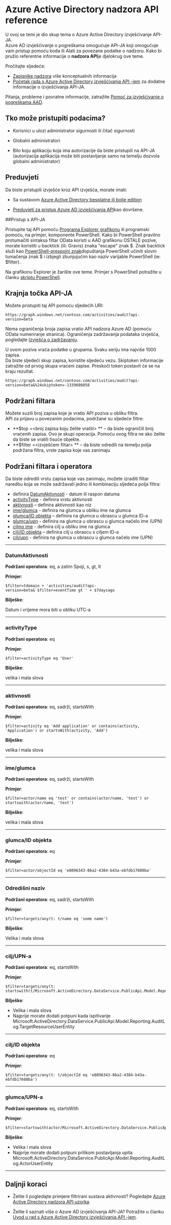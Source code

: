 <properties
    pageTitle="Azure Active Directory nadzora API reference | Microsoft Azure"
    description="Upute za početak rada s API nadzora Azure Active Directory"
    services="active-directory"
    documentationCenter=""
    authors="dhanyahk"
    manager="femila"
    editor=""/>

<tags
    ms.service="active-directory"
    ms.devlang="na"
    ms.topic="article"
    ms.tgt_pltfrm="na"
    ms.workload="identity"
    ms.date="10/24/2016"
    ms.author="dhanyahk;markvi"/>

# <a name="azure-active-directory-audit-api-reference"></a>Azure Active Directory nadzora API reference

U ovoj se temi je dio skup tema o Azure Active Directory izvješćivanje API-JA.  
Azure AD izvješćivanje o pogreškama omogućuje API-JA koji omogućuje vam pristup pomoću koda ili Alati za povezane podatke o nadzoru.
Kako bi pružio referentne informacije o **nadzora API**je djelokrug ove teme.

Pročitajte sljedeće:

- [Zapisnike nadzora](active-directory-reporting-azure-portal.md#audit-logs) više konceptualnih informacija
- [Početak rada s Azure Active Directory izvješćivanja API -jem](active-directory-reporting-api-getting-started.md) za dodatne informacije o izvješćivanja API-JA.

Pitanja, probleme i povratne informacije, zatražite [Pomoć za izvješćivanje o pogreškama AAD](mailto:aadreportinghelp@microsoft.com).


## <a name="who-can-access-the-data"></a>Tko može pristupiti podacima?

- Korisnici u ulozi administrator sigurnosti ili čitač sigurnosti

- Globalni administratori

- Bilo koju aplikaciju koja ima autorizacije da biste pristupili na API-JA (autorizacija aplikacija može biti postavljanje samo na temelju dozvola globalni administrator)



## <a name="prerequisites"></a>Preduvjeti

Da biste pristupili izvješće kroz API izvješća, morate imati:

- Sa sustavom [Azure Active Directory besplatne ili bolje edition](active-directory-editions.md)

- [Preduvjeti za pristup Azure AD izvješćivanja API](active-directory-reporting-api-prerequisites.md)kao dovršene. 
 

##<a name="accessing-the-api"></a>Pristup s API-JA

Pristupite taj API pomoću [Programa Explorer grafikonu](https://graphexplorer2.cloudapp.net) ili programski pomoću, na primjer, komponente PowerShell. Kako bi PowerShell pravilno protumačiti sintaksa filtar OData koristi u AAD grafikonu OSTALE pozive, morate koristiti u backtick (ili: Gravis) znaka "escape" znak $. Znak backtick služi kao [PowerShell-prespojni znak](https://technet.microsoft.com/library/hh847755.aspx)dopuštanja PowerShell učiniti slovni tumačenja znak $ i izbjegli zbunjujućim kao naziv varijable PowerShell (ie: $filter).

Na grafikonu Explorer je žarište ove teme. Primjer s PowerShell potražite u članku [skriptu PowerShell](active-directory-reporting-api-audit-samples.md#powershell-script).

 
 

## <a name="api-endpoint"></a>Krajnja točka API-JA


Možete pristupiti taj API pomoću sljedećih URI:  

    https://graph.windows.net/contoso.com/activities/audit?api-version=beta

Nema ograničenja broja zapisa vratio API nadzora Azure AD (pomoću OData numeriranje stranica).
Ograničenja zadržavanja podataka izvješća, pogledajte [Izvješća o zadržavanju](active-directory-reporting-retention.md).

U ovom poziva vraća podatke u grupama. Svaku seriju ima najviše 1000 zapisa.  
Da biste sljedeći skup zapisa, koristite sljedeću vezu. Skiptoken informacije zatražite od prvog skupa vraćeni zapise. Preskoči token postavit će se na kraju rezultat.  

    https://graph.windows.net/contoso.com/activities/audit?api-version=beta&%24skiptoken=-1339686058




## <a name="supported-filters"></a>Podržani filtara

Možete suzili broj zapisa koje je vratio API poziva u obliku filtra.  
API za prijavu u povezanim podacima, podržane su sljedeće filtre:

- **$top =\<broj zapisa koju želite vratiti\> ** – da biste ograničili broj vraćenih zapisa. Ovo je skupi operacija. Pomoću ovog filtra ne ako želite da biste se vratili tisuće objekte.     
- **$filter =\<izvješćem filtar\> ** – da biste odredili na temelju polja podržana filtra, vrste zapisa koje vas zanimaju



## <a name="supported-filter-fields-and-operators"></a>Podržani filtara i operatora

Da biste odredili vrstu zapisa koje vas zanimaju, možete izraditi filtar naredbu koja se može sadržavati jedno ili kombinaciju sljedeća polja filtra:

- definira [DatumAktivnosti](#activitydate) - datum ili raspon datuma
- [activityType](#activitytype) - definira vrstu aktivnosti
- [aktivnosti](#activity) – definira aktivnosti kao niz  
- [ime/glumca](#actorname) - definira na glumca u obliku ime na glumca
- [glumca/ID objekta](#actorobjectid) – definira na glumca u obrascu u glumca ID-a   
- [glumca/upn](#actorupn) - definira na glumca u obrascu u glumca načelo ime (UPN) 
- [ciljno ime](#targetname) - definira cilj u obliku ime na glumca
- [cilj/ID objekta](#targetobjectid) – definira cilj u obrascu s ciljem ID-a  
- [cilj/upn](#targetupn) - definira na glumca u obrascu u glumca načelo ime (UPN)   




----------

### <a name="activitydate"></a>DatumAktivnosti

**Podržani operatora**: eq, a zatim Spoji, s, gt, lt

**Primjer**:

    $filter=tdomain + 'activities/audit?api-version=beta&`$filter=eventTime gt ' + $7daysago    

**Bilješke**:

Datum i vrijeme mora biti u obliku UTC-a

----------

### <a name="activitytype"></a>activityType

**Podržani operatora**: eq

**Primjer**:

    $filter=activityType eq 'User'  

**Bilješke**:

velika i mala slova

----------

### <a name="activity"></a>aktivnosti

**Podržani operatora**: eq, sadrži, startsWith

**Primjer**:

    $filter=activity eq 'Add application' or contains(activity, 'Application') or startsWith(activity, 'Add')   

**Bilješke**:

velika i mala slova

----------

### <a name="actorname"></a>ime/glumca

**Podržani operatora**: eq, sadrži, startsWith

**Primjer**:

    $filter=actor/name eq 'test' or contains(actor/name, 'test') or startswith(actor/name, 'test')  

**Bilješke**:

velika i mala slova

    

----------
### <a name="actorobjectid"></a>glumca/ID objekta

**Podržani operatora**: eq

**Primjer**:

    $filter=actor/objectId eq 'e8096343-86a2-4384-b43a-ebfdb17600ba'    

----------
### <a name="targetname"></a>Odredišni naziv

**Podržani operatora**: eq, sadrži, startsWith

**Primjer**:

    $filter=targets/any(t: t/name eq 'some name')   

**Bilješke**:

Velika i mala slova

----------

### <a name="targetupn"></a>cilj/UPN-a

**Podržani operatora**: eq, startsWith

**Primjer**:

    $filter=targets/any(t: startswith(t/Microsoft.ActiveDirectory.DataService.PublicApi.Model.Reporting.AuditLog.TargetResourceUserEntity/userPrincipalName,'abc')) 

**Bilješke**:

- Velika i mala slova
- Najprije morate dodati potpuni kada ispitivanje Microsoft.ActiveDirectory.DataService.PublicApi.Model.Reporting.AuditLog.TargetResourceUserEntity

----------

### <a name="targetobjectid"></a>cilj/ID objekta

**Podržani operatora**: eq

**Primjer**:

    $filter=targets/any(t: t/objectId eq 'e8096343-86a2-4384-b43a-ebfdb17600ba')    

----------

### <a name="actorupn"></a>glumca/UPN-a

**Podržani operatora**: eq, startsWith

**Primjer**:

    $filter=startswith(actor/Microsoft.ActiveDirectory.DataService.PublicApi.Model.Reporting.AuditLog.ActorUserEntity/userPrincipalName,'abc')  

**Bilješke**:

- Velika i mala slova 
- Najprije morate dodati potpuni prilikom postavljanja upita Microsoft.ActiveDirectory.DataService.PublicApi.Model.Reporting.AuditLog.ActorUserEntity

----------




## <a name="next-steps"></a>Daljnji koraci

- Želite li pogledajte primjere filtrirani sustava aktivnosti? Pogledajte [Azure Active Directory nadzora API uzorka](active-directory-reporting-api-audit-samples.md).

- Želite li saznati više o Azure AD izvješćivanja API-JA? Potražite u članku [Uvod u rad s Azure Active Directory izvješćivanja API -jem](active-directory-reporting-api-getting-started.md).